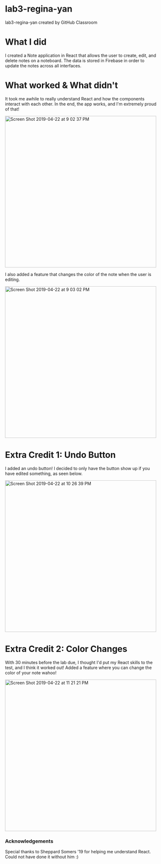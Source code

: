 # lab3-regina-yan
lab3-regina-yan created by GitHub Classroom


# What I did
I created a Note application in React that allows the user to create, edit, and delete notes on a noteboard. The data is stored in Firebase in order to update the notes across all interfaces. 

# What worked & What didn't
It took me awhile to really understand React and how the components interact with each other. In the end, the app works, and I'm extremely proud of that! 

<img width="500" alt="Screen Shot 2019-04-22 at 9 02 37 PM" src="https://user-images.githubusercontent.com/38498065/56544302-0ead5c00-6542-11e9-958a-f13e6ba7d2d5.png">

I also added a feature that changes the color of the note when the user is editing. 

<img width="500" alt="Screen Shot 2019-04-22 at 9 03 02 PM" src="https://user-images.githubusercontent.com/38498065/56544301-0ead5c00-6542-11e9-84fe-bf582bcb23d4.png">


# Extra Credit 1: Undo Button
I added an undo button! I decided to only have the button show up if you have edited something, as seen below. 

<img width="500" alt="Screen Shot 2019-04-22 at 10 26 39 PM" src="https://user-images.githubusercontent.com/38498065/56548333-d6137f80-654d-11e9-9c5f-f685786e6ac8.png">

# Extra Credit 2: Color Changes
With 30 minutes before the lab due, I thought I'd put my React skills to the test, and I think it worked out! Added a feature where you can change the color of your note wahoo! 

<img width="500" alt="Screen Shot 2019-04-22 at 11 21 21 PM" src="https://user-images.githubusercontent.com/38498065/56551067-60131680-6555-11e9-9236-5f304d5df5b9.png">



### Acknowledgements
Special thanks to Sheppard Somers '19 for helping me understand React. Could not have done it without him :)



